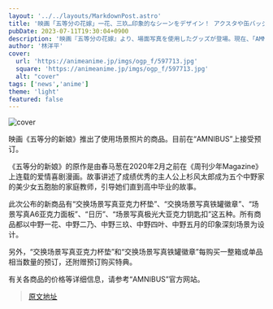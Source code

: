 ```yaml
---
layout: '../../layouts/MarkdownPost.astro'
title: '映画「五等分の花嫁」一花、三玖…印象的なシーンをデザイン！ アクスタや缶バッジなど最新グッズをご紹介♪'
pubDate: 2023-07-11T19:30:04+0900
description: '映画『五等分の花嫁』より、場面写真を使用したグッズが登場。現在、「AMNIBUS」にて予約を受け付けている。'
author: '林洋平'
cover:
  url: 'https://animeanime.jp/imgs/ogp_f/597713.jpg'
  square: 'https://animeanime.jp/imgs/ogp_f/597713.jpg'
  alt: "cover"
tags: ['news','anime']
theme: 'light'
featured: false
---
```


![cover](https://animeanime.jp/imgs/ogp_f/597713.jpg)

映画《五等分的新娘》推出了使用场景照片的商品。目前在“AMNIBUS”上接受预订。

《五等分的新娘》的原作是由春马葱在2020年2月之前在《周刊少年Magazine》上连载的爱情喜剧漫画。故事讲述了成绩优秀的主人公上杉风太郎成为五个中野家的美少女五胞胎的家庭教师，引导她们直到高中毕业的故事。

此次公布的新商品有“交换场景写真亚克力杯垫”、“交换场景写真铁罐徽章”、“场景写真A6亚克力面板”、“日历”、“场景写真极光大亚克力钥匙扣”这五种。所有商品都以中野一花、中野二乃、中野三玖、中野四叶、中野五月的印象深刻场景为设计。

另外，“交换场景写真亚克力杯垫”和“交换场景写真铁罐徽章”每购买一整箱或单品相当数量的预订，还附赠预订购买特典。

有关各商品的价格等详细信息，请参考“AMNIBUS”官方网站。

>[原文地址](https://animeanime.jp/article/2023/07/11/78536.html)  